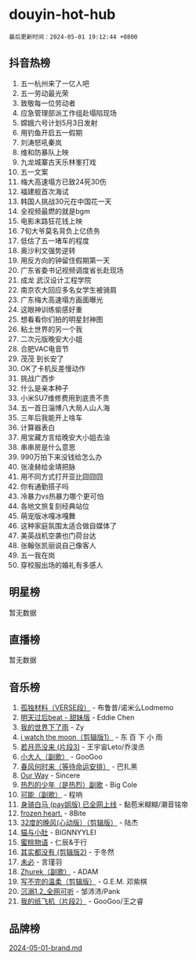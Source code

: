 # douyin-hot-hub

`最后更新时间：2024-05-01 19:12:44 +0800`

## 抖音热榜

1. 五一杭州来了一亿人吧
1. 五一劳动最光荣
1. 致敬每一位劳动者
1. 应急管理部派工作组赴塌陷现场
1. 嫦娥六号计划5月3日发射
1. 用钓鱼开启五一假期
1. 刘涛怒吼秦岚
1. 维和防暴队上映
1. 九龙城寨古天乐林峯打戏
1. 五一文案
1. 梅大高速塌方已致24死30伤
1. 福建舰首次海试
1. 韩国人挑战30元在中国花一天
1. 全视频最燃的就是bgm
1. 电影末路狂花钱上映
1. 7旬大爷莫名背负上亿债务
1. 低估了五一堵车的程度
1. 奥沙利文强势逆转
1. 用反方向的钟留住假期第一天
1. 广东省委书记视频调度省长赴现场
1. 成龙 武汉设计工程学院
1. 南京农大回应多名女学生被骑肩
1. 广东梅大高速塌方画面曝光
1. 这眼神训练偷感好重
1. 想看看你们拍的明星封神图
1. 粘土世界的另一个我
1. 二次元版晚安大小姐
1. 合肥VAC电音节
1. 茂茂 到长安了
1. OK了卡机反差慢动作
1. 挑战广西步
1. 什么是亲本种子
1. 小米SU7维修费用到底贵不贵
1. 五一首日淄博八大局人山人海
1. 三年后我能开上啥车
1. 计算器表白
1. 用宝藏方言给晚安大小姐去油
1. 串串房是什么意思
1. 990万拍下来没钱给怎么办
1. 张凌赫给金靖把脉
1. 用不同方式打开亚比囧囧囧
1. 你有通勤搭子吗
1. 冷暴力vs热暴力哪个更可怕
1. 各地文旅复刻经典站位
1. 萌宠版冰嘎冰嘎舞
1. 这种家庭氛围太适合做自媒体了
1. 美英战机空袭也门荷台达
1. 张翰张凯丽说自己像客人
1. 五一我在岗
1. 穿校服出场的婚礼有多感人

## 明星榜

暂无数据

## 直播榜

暂无数据

## 音乐榜

1. [孤独材料（VERSE段）](https://sf6-cdn-tos.douyinstatic.com/obj/tos-cn-ve-2774/ocX7glDNHYlwFeYrGQfBZoThtvPWy8tCCEBGKQ) - 布鲁昔/诺米么Lodmemo
1. [明天过后beat - 甜妹版](https://sf5-hl-cdn-tos.douyinstatic.com/obj/tos-cn-ve-2774/osMLYeeoMm04CZyaI91XUDF8OzLRLgePKALGHI) - Eddie Chen
1. [我的世界下了雨](https://sf6-cdn-tos.douyinstatic.com/obj/tos-cn-ve-2774/o85sBiwXIByH9bWIMAEEOoiQ1o1m9Afn15BspE) - Zy
1. [i watch the moon（剪辑版1）](https://sf5-hl-cdn-tos.douyinstatic.com/obj/tos-cn-ve-2774/o0I9mSChzHZANMJIEBfkCQzzg6N5WAcVtqft9P) - 东 百 下 小 雨
1. [若月亮没来 (片段3)](https://sf5-hl-cdn-tos.douyinstatic.com/obj/tos-cn-ve-2774/okfyEUsGW1B1ovJi5JiN9IjvAT2lMwA054GoEB) - 王宇宙Leto/乔浚丞
1. [小大人（副歌）](https://sf6-cdn-tos.douyinstatic.com/obj/tos-cn-ve-2774/oIhaDwehWhLFsVIG7QIICLLazDNGJAGg5geeb4) - GooGoo
1. [春风何时来（等待命运安排）](https://sf5-hl-cdn-tos.douyinstatic.com/obj/tos-cn-ve-2774/oICBNbD3gelMfB4WgiD1KI2jQtXZE2FgHLwtsl) - 巴扎黑
1. [Our Way](https://sf5-hl-cdn-tos.douyinstatic.com/obj/tos-cn-ve-2774/o8tPEkQgQNCe0DPeFwZzYrbqLlnzBBrYidWkEZ) - Sincere
1. [热烈的少年（是热烈）副歌](https://sf27-cdn-tos.douyinstatic.com/obj/tos-cn-ve-2774/owVNI0CLDAUMtSz6TEYvfFBFL4UDFFhLfgK8fa) - Big Cole
1. [可能（副歌）](https://sf6-cdn-tos.douyinstatic.com/obj/tos-cn-ve-2774/cde1731888894259b333569393c2fb51) - 程响
1. [身骑白马 (pay姐版) 已全网上线](https://sf5-hl-cdn-tos.douyinstatic.com/obj/tos-cn-ve-2774/oQLO5ZgLsFkaDhdIIveF2zUCgfweY0gWaH4AQG) - 黏苞米糊糊/潮音铭帝
1. [frozen heart.](https://sf5-hl-cdn-tos.douyinstatic.com/obj/tos-cn-ve-2774/oIIWJfyjIACZA9zQMtnJ6hQQhFC4vhCupoRBsO) - 8Bite
1. [32度的晚风(心动版）（剪辑版）](https://sf3-cdn-tos.douyinstatic.com/obj/tos-cn-ve-2774/owNyabsyWdzUulxhoJfK8IBXgp0UMQAHpvGh2B) - 陆杰
1. [猫与小肚](https://sf5-hl-cdn-tos.douyinstatic.com/obj/tos-cn-ve-2774/osZeoClMECgK8DYl6VebABgbchEtPYQjZEnRtd) - BIGNNYYLEI
1. [蜜桃物语](https://sf5-hl-cdn-tos.douyinstatic.com/obj/tos-cn-ve-2774/oIhOSCZtIACtYU4XQkngiW9kCBfVD1Fz9IYeqL) - 仁辰&于行
1. [其实都没有 (剪辑版2)](https://sf5-hl-cdn-tos.douyinstatic.com/obj/tos-cn-ve-2774/oEBNQenHZtBhxYjGgUDQk0BCHTigQafgFlbQ7k) - 于冬然
1. [未必](https://sf3-cdn-tos.douyinstatic.com/obj/tos-cn-ve-2774/ogntQMFnKQDZUgTCYuJgfLEtleYZZFxBQqhhFB) - 言瑾羽
1. [Zhurek（副歌）](https://sf5-hl-cdn-tos.douyinstatic.com/obj/tos-cn-ve-2774/ooQm8FBZQDlf0btEYgVpCcSCQfrdJGBEKZYBGS) - ADAM
1. [写不完的温柔（剪辑版）](https://sf3-cdn-tos.douyinstatic.com/obj/tos-cn-ve-2774/oYBzzZQJ233GfwkemJJffAIWgeIYrjZfWhHTcG) - G.E.M. 邓紫棋
1. [沉溺1.2_全网可听](https://sf3-cdn-tos.douyinstatic.com/obj/tos-cn-ve-2774/ok2QoiBqsWAX9McZmWiI9gAB0EzwD4Xj6yfmtH) - 邹沛沛/Pank
1. [我的纸飞机（片段2）](https://sf27-cdn-tos.douyinstatic.com/obj/tos-cn-ve-2774/oM2ZrKcg2CD5AeRB2gkeXOFB1IxAGJdZPazYHf) - GooGoo/王之睿

## 品牌榜

[2024-05-01-brand.md](2024-05-01-brand.md)
